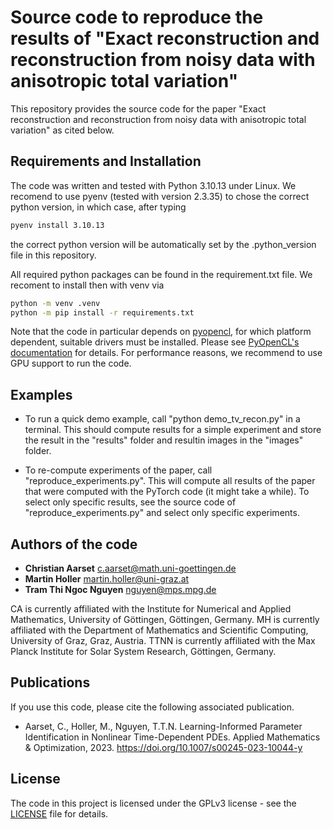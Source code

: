 # Source code to reproduce the results of "Exact reconstruction and reconstruction from noisy data with anisotropic total variation"
This repository provides the source code for the paper "Exact reconstruction and reconstruction from noisy data with anisotropic total variation" as cited below.

## Requirements and Installation


The code was written and tested with Python 3.10.13 under Linux. We recomend to use pyenv (tested with version 2.3.35) to chose the correct python version, in which case, after typing

```bash
pyenv install 3.10.13
```

the correct python version will be automatically set by the .python_version file in this repository.


All required python packages can be found in the requirement.txt file. We recoment to install then with venv via


```bash
python -m venv .venv
python -m pip install -r requirements.txt
```

Note that the code in particular depends on [pyopencl](https://pypi.org/project/pyopencl/), for which platform dependent, suitable drivers must be installed. Please see [PyOpenCL's documentation](https://documen.tician.de/pyopencl/) for details. For performance reasons, we recommend to use GPU support to run the code.

## Examples

* To run a quick demo example, call "python demo_tv_recon.py" in a terminal. This should compute results for a simple experiment and store the result in the "results" folder and resultin images in the "images" folder.

* To re-compute experiments of the paper, call "reproduce_experiments.py". This will compute all results of the paper that were computed with the PyTorch code (it might take a while). To select only specific results, see the source code of "reproduce_experiments.py" and select only specific experiments.

## Authors of the code

* **Christian Aarset** c.aarset@math.uni-goettingen.de
* **Martin Holler** martin.holler@uni-graz.at 
* **Tram Thi Ngoc Nguyen** nguyen@mps.mpg.de

CA is currently affiliated with the Institute for Numerical and Applied Mathematics, University of Göttingen, Göttingen, Germany. MH is currently affiliated with the Department of Mathematics and Scientific Computing, University of Graz, Graz, Austria. TTNN is currently affiliated with the Max Planck Institute for Solar System Research, Göttingen, Germany.

## Publications
If you use this code, please cite the following associated publication.

* Aarset, C., Holler, M., Nguyen, T.T.N. Learning-Informed Parameter Identification in Nonlinear Time-Dependent PDEs. Applied Mathematics & Optimization, 2023. https://doi.org/10.1007/s00245-023-10044-y

## License
The code in this project is licensed under the GPLv3 license - see the [LICENSE](LICENSE) file for details.
